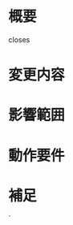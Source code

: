 <!-- あくまでテンプレートなので必ずしもすべての項目を埋めなくてよい -->

# 概要

<!-- 変更の目的 もしくは 関連する Issue 番号 -->

closes

# 変更内容

<!-- ビューの変更がある場合はスクショによる比較などがあるとわかりやすい -->

# 影響範囲

<!-- この関数を変更したのでこの機能にも影響がある、など -->

# 動作要件

<!-- 動作に必要な 環境変数 / 依存関係 / DBの更新 など -->

# 補足

<!-- レビューをする際に見てほしい点、ローカル環境で試す際の注意点、など -->

`
